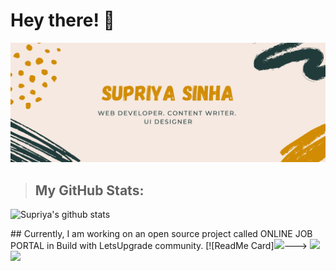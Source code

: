 # Hey there! 👋
![alt text](https://github.com/supriyasinhaa/supriyasinhaa/blob/master/2.png?raw=true)
<br>
>## My GitHub Stats:
![Supriya's github stats](https://github-readme-stats.vercel.app/api?username=supriyasinhaa&show_icons=true&theme=radical)
<br>
<!-->## Currently, I am working on an open source project called ONLINE JOB PORTAL in Build with LetsUpgrade community.
[![ReadMe Card]<img src="(https://ONLINE-JOB-PORTAL/?username=supriyasinhaa&repo=github-readme-stats)](https://github.com/supriyasinhaa/ONLINE-JOB-PORTAL)-->
<br>
>## You can connect with me on:
<!--<img src = "https://img.shields.io/badge/facebook-%231877F2.svg?&style=for-the-badge&logo=facebook&logoColor=white">--->
<a href= "https://www.facebook.com/supriyasinha26.03"><img src = "https://img.shields.io/badge/facebook-%231877F2.svg?&style=for-the-badge&logo=facebook&logoColor=white"></a>
<a href="https://www.instagram.com/supriyasinhaa/"><img src = "https://img.shields.io/badge/instagram-%23E4405F.svg?&style=for-the-badge&logo=instagram&logoColor=white"></a>
